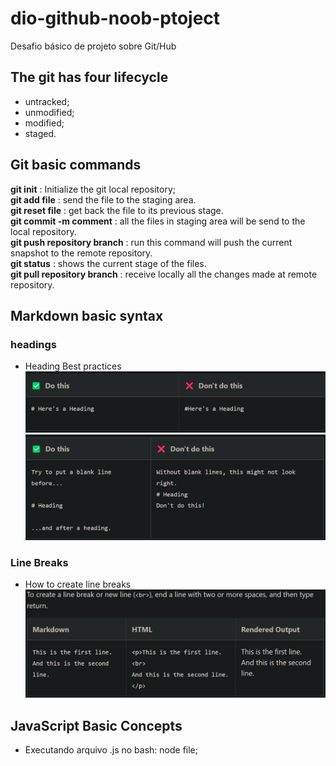 # dio-github-noob-ptoject

Desafio básico de projeto sobre Git/Hub

## The git has four lifecycle

- untracked;
- unmodified;
- modified;
- staged.

## Git basic commands

**git init** : Initialize the git local repository;  
**git add file** : send the file to the staging area.   
**git reset file** : get back the file to its previous stage.   
**git commit -m comment** : all the files in staging area will be send to the local repository.  
**git push repository branch** : run this command will push the current snapshot to the remote repository.     
**git status** : shows the current stage of the files.   
**git pull repository branch** : receive locally all the changes made at remote repository.  

## Markdown basic syntax

### headings

- Heading Best practices  
![heading best practices 01](assets/heading-best-practice-01.png "Space between number and sign")  
![heading best practices 02](assets/heading-best-practice-02.png "Blank lines before and after a heading")

### Line Breaks

* How to create line breaks    
![how to create line breaks!](assets/linebreaks.png)

## JavaScript Basic Concepts

* Executando arquivo .js no bash: node file;  
